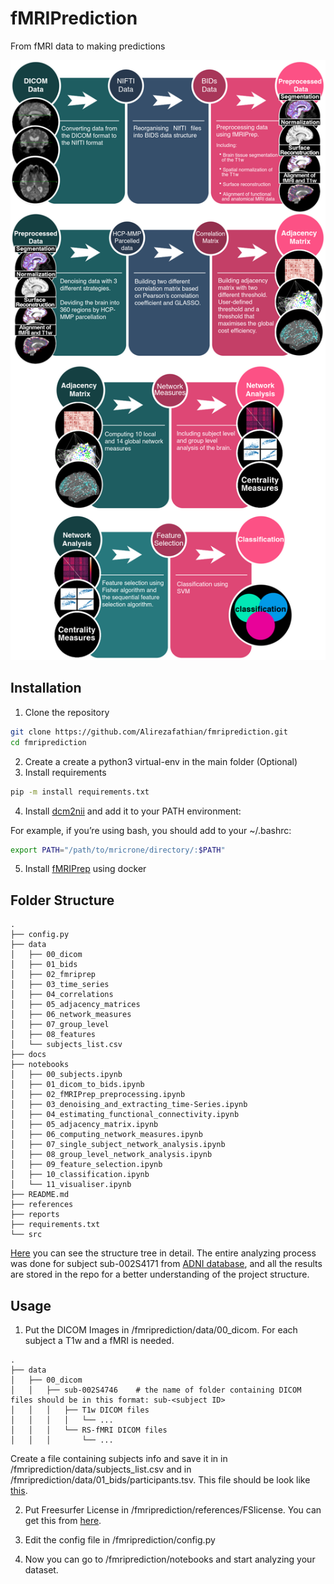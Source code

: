 fMRIPrediction
==============================

From fMRI data to making predictions

![pipeline](./docs/pipeline/pipeline.png)

## Installation 
1. Clone the repository
```bash
git clone https://github.com/Alirezafathian/fmriprediction.git
cd fmriprediction
```
2. Create a create a python3 virtual-env in the main folder (Optional)
3. Install requirements
```bash
pip -m install requirements.txt
```
4. Install <a href="https://www.nitrc.org/projects/dcm2nii" target="_blank">dcm2nii</a> and add it to your PATH environment: 

For example, if you’re using bash, you should add to your ~/.bashrc:
```bash
export PATH="/path/to/mricrone/directory/:$PATH"
```
5. Install <a href="https://fmriprep.org/en/stable/" target="_blank">fMRIPrep</a> using docker 
## Folder Structure
```
.
├── config.py
├── data
│   ├── 00_dicom
│   ├── 01_bids
│   ├── 02_fmriprep
│   ├── 03_time_series
│   ├── 04_correlations
│   ├── 05_adjacency_matrices
│   ├── 06_network_measures
│   ├── 07_group_level
│   ├── 08_features
│   └── subjects_list.csv
├── docs
├── notebooks
│   ├── 00_subjects.ipynb
│   ├── 01_dicom_to_bids.ipynb
│   ├── 02_fMRIPrep_preprocessing.ipynb
│   ├── 03_denoising_and_extracting_time-Series.ipynb
│   ├── 04_estimating_functional_connectivity.ipynb
│   ├── 05_adjacency_matrix.ipynb
│   ├── 06_computing_network_measures.ipynb
│   ├── 07_single_subject_network_analysis.ipynb
│   ├── 08_group_level_network_analysis.ipynb
│   ├── 09_feature_selection.ipynb
│   ├── 10_classification.ipynb
│   └── 11_visualiser.ipynb
├── README.md
├── references
├── reports
├── requirements.txt
└── src
```

<a href="https://github.com/Alirezafathian/fmriprediction/blob/master/docs/folder_structure.md" target="_blank">Here</a> you can see the structure tree in detail. The entire analyzing process was done for subject sub-002S4171 from <a href="http://adni.loni.usc.edu/" target="_blank">ADNI database</a>, and all the results are stored in the repo for a better understanding of the project structure.
## Usage
1. Put the DICOM Images in /fmriprediction/data/00_dicom. 
For each subject a T1w and a fMRI is needed.
```
.
├── data
│   ├── 00_dicom
│   │   ├── sub-002S4746    # the name of folder containing DICOM files should be in this format: sub-<subject ID>
│   │   │   ├── T1w DICOM files
│   │   │   │   └── ...
│   │   │   └── RS-fMRI DICOM files
│   │   │       └── ...
```
Create a file containing subjects info and save it in in /fmriprediction/data/subjects_list.csv and in /fmriprediction/data/01_bids/participants.tsv. This file should be look like <a href="https://github.com/Alirezafathian/fmriprediction/blob/master/data/subjects_list.csv" target="_blank">this</a>.
	
2. Put Freesurfer License in /fmriprediction/references/FSlicense. You can get this from <a href="https://surfer.nmr.mgh.harvard.edu/registration.html" target="_blank">here</a>.

3. Edit the config file in /fmriprediction/config.py

4. Now you can go to /fmriprediction/notebooks and start analyzing your dataset.
